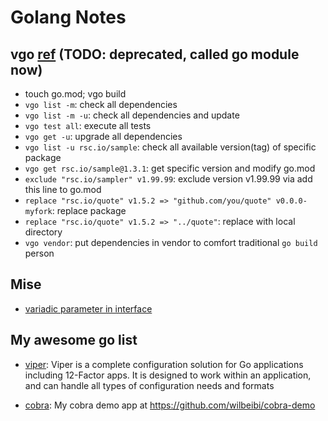 # Golang Notes
## vgo [ref](https://zhuanlan.zhihu.com/p/33926171) (TODO: deprecated, called go module now)
+ touch go.mod; vgo build
+ `vgo list -m`: check all dependencies
+ `vgo list -m -u`: check all dependencies and update
+ `vgo test all`: execute all tests
+ `vgo get -u`: upgrade all dependencies
+ `vgo list -u rsc.io/sample`: check all available version(tag) of specific package
+ `vgo get rsc.io/sample@1.3.1`: get specific version and modify go.mod
+ `exclude "rsc.io/sampler" v1.99.99`: exclude version v1.99.99 via add this line to go.mod
+ `replace "rsc.io/quote" v1.5.2 => "github.com/you/quote" v0.0.0-myfork`: replace package
+ `replace "rsc.io/quote" v1.5.2 => "../quote"`: replace with local directory
+ `vgo vendor`: put dependencies in vendor to comfort traditional `go build` person

## Mise
+ [variadic parameter in interface](https://github.com/go-kit/kit/blob/master/metrics/metrics.go)


## My awesome go list
+ [viper](https://github.com/spf13/viper): Viper is a complete configuration solution for Go applications including 12-Factor apps. It is designed to work within an application, and can handle all types of configuration needs and formats

+ [cobra](https://github.com/spf13/cobra): My cobra demo app at https://github.com/wilbeibi/cobra-demo
